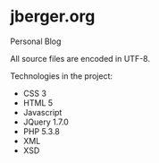 jberger.org
===========

Personal Blog

All source files are encoded in UTF-8.

Technologies in the project:
* CSS 3
* HTML 5
* Javascript
* JQuery 1.7.0
* PHP 5.3.8
* XML
* XSD